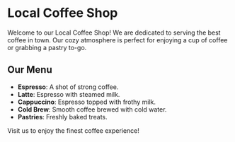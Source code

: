 # Local Coffee Shop

Welcome to our Local Coffee Shop! We are dedicated to serving the best coffee in town. Our cozy atmosphere is perfect for enjoying a cup of coffee or grabbing a pastry to-go.

## Our Menu
- **Espresso**: A shot of strong coffee.
- **Latte**: Espresso with steamed milk.
- **Cappuccino**: Espresso topped with frothy milk.
- **Cold Brew**: Smooth coffee brewed with cold water.
- **Pastries**: Freshly baked treats.

Visit us to enjoy the finest coffee experience!